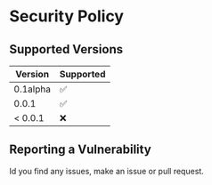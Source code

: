 # Security Policy

## Supported Versions



| Version | Supported          |
| ------- | ------------------ |
| 0.1alpha  | :white_check_mark:|
| 0.0.1     | :white_check_mark:
| < 0.0.1   | :x:                |

## Reporting a Vulnerability
Id you find any issues, make an issue or pull request.
